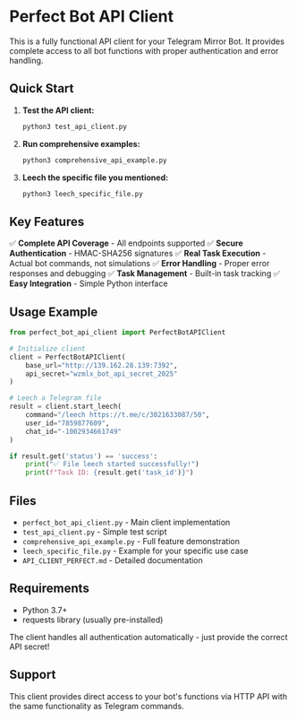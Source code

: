 # Perfect Bot API Client

This is a fully functional API client for your Telegram Mirror Bot. It provides complete access to all bot functions with proper authentication and error handling.

## Quick Start

1. **Test the API client:**
   ```bash
   python3 test_api_client.py
   ```

2. **Run comprehensive examples:**
   ```bash
   python3 comprehensive_api_example.py
   ```

3. **Leech the specific file you mentioned:**
   ```bash
   python3 leech_specific_file.py
   ```

## Key Features

✅ **Complete API Coverage** - All endpoints supported
✅ **Secure Authentication** - HMAC-SHA256 signatures
✅ **Real Task Execution** - Actual bot commands, not simulations
✅ **Error Handling** - Proper error responses and debugging
✅ **Task Management** - Built-in task tracking
✅ **Easy Integration** - Simple Python interface

## Usage Example

```python
from perfect_bot_api_client import PerfectBotAPIClient

# Initialize client
client = PerfectBotAPIClient(
    base_url="http://139.162.28.139:7392",
    api_secret="wzmlx_bot_api_secret_2025"
)

# Leech a Telegram file
result = client.start_leech(
    command="/leech https://t.me/c/3021633087/50",
    user_id="7859877609",
    chat_id="-1002934661749"
)

if result.get('status') == 'success':
    print("✅ File leech started successfully!")
    print(f"Task ID: {result.get('task_id')}")
```

## Files

- `perfect_bot_api_client.py` - Main client implementation
- `test_api_client.py` - Simple test script
- `comprehensive_api_example.py` - Full feature demonstration
- `leech_specific_file.py` - Example for your specific use case
- `API_CLIENT_PERFECT.md` - Detailed documentation

## Requirements

- Python 3.7+
- requests library (usually pre-installed)

The client handles all authentication automatically - just provide the correct API secret!

## Support

This client provides direct access to your bot's functions via HTTP API with the same functionality as Telegram commands.